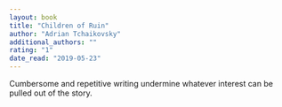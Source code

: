 ```yaml
---
layout: book
title: "Children of Ruin"
author: "Adrian Tchaikovsky"
additional_authors: ""
rating: "1"
date_read: "2019-05-23"
---
```


Cumbersome and repetitive writing undermine whatever interest can be pulled out
of the story.
